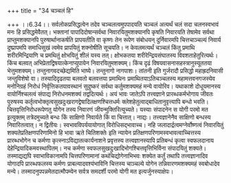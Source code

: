 +++
title = "34 चञ्चलं हि"

+++
।।6.34।। सर्वलोकप्रसिद्धत्वेन तदेव चञ्चलत्वमुपपादयति चञ्चलं अत्यर्थं चलं
सदा चलनस्वभावं मनः हि प्रसिद्धमेवैतत्। भक्तानां पापादिदोषान्सर्वथा
निवारयितुमशक्यानपि कृषति निवारयति तेषामेव सर्वथा प्राप्तुमशक्यानपि
पुरुषार्थानाकर्षति प्रापयतीति वा कृष्णः तेन रूपेण संबोधयन् दुर्निवारमपि
चित्तचाञ्चल्यं निवार्य दुष्प्रापमपि समाधिसुखं त्वमेव प्रापयितुं
शक्नोषीति सूचयति। न केवलमत्यर्थं चञ्चलं किंतु प्रमाथि शरीरमिन्द्रियाणि च
प्रमथितुं क्षोभयितुं शीलं यस्य तत्। क्षोभकतया शरीरेन्द्रियसंघातस्य
विवशताहेतुरित्यर्थः। किंच बलवत् अभिप्रेताद्विषयात्केनाप्युपायेन
निवारयितुमशक्यम्। किंच दृढं विषयवासनासहस्त्रानुस्यूततया भेत्तुमशक्यम्।
तन्तुनागवदच्छेद्यमिति भाष्ये। तन्तुनागो नागपाशः। तांतनी इति गुर्जरादौ
प्रसिद्धो महाह्रदनिवासी जन्तुविशेषो वा। तस्यादिदृढतया बलवतो बलवत्तया
प्रमाथिनः प्रमाथितयाऽतिचञ्चलस्य महामत्तवनगजस्येव मनोनिग्रहं निरोधं
निर्वृत्तिकतयावस्थानं सुदुष्करं सर्वथा कर्तुमशक्यमहं मन्ये वायोरिव।
यथाकाशे दोधूयमानस्य वायोर्निश्चलत्वं संपाद्य निरोधनमशक्यं तद्वदित्यर्थः।
अयं भावः जातेऽपि तत्त्वज्ञाने प्रारब्धकर्मभोगाय जीवतः पुरुषस्य
कर्तृत्वभोक्तृत्वसुखदुःखरागद्वेषादिलक्षणश्चित्तधर्मः
क्लेशहेतुत्वाद्बाधितानुवृत्त्यापि बन्धो भवति। चित्तवृत्तिनिरोधरूपेणतु
योगेन तस्य निवारणं जीवन्मुक्तिरित्युच्यते। यस्याः संपादनेन स योगी परमो
मत इत्युक्तम् तत्रेदमुच्यते बन्धः किं साक्षिणो निवार्यते किं वा
चित्तात्। नाद्यः। तत्त्वज्ञानेनैव साक्षिणो बन्धस्य निवारितत्वात्। न
द्वितीयः। स्वभावविपर्ययायोगात् विरोधिसद्भावाच्च। नहि
जलादार्द्रत्वमग्नेर्वोष्णत्वं निवारयितुं शक्यतेप्रतिक्षणपरिणामिनो हि
भावा ऋते चितिशक्तेः इति न्यायेन प्रतिक्षणपरिणामस्वभावत्वाच्चित्तस्य
प्रारब्धभोगेन च कर्मणा कृत्स्नाऽविद्यातत्कार्यनाशने प्रवृत्तस्य
तत्त्वज्ञानस्यापि प्रतिबन्धं कृत्वा स्वफलदानाय
देहेन्द्रियादिकमवस्थापितम्। नच कर्मणा
स्वफलसुखदुःखादिभोगश्चित्तवृत्तिभिर्विना संपादयितुं शक्यते। तस्माद्यद्यपि
स्वाभाविकानामपि चित्तपरिणामानां कथंचिद्योगेनाभिभवः शक्येत कर्तुं तथापि
तत्त्वज्ञानादिव योगादपि प्रारब्धफलस्य कर्मणः प्राबल्यादवश्यंभाविनि
चित्तस्य चाञ्चल्ये योगेन तन्निवारणमशक्यमहं स्वबोधादेव मन्ये।
तस्मादनुपपन्नमेतदात्मौपम्येन सर्वत्र समदर्शी परमो योगी मत
इत्यर्जुनस्याक्षेपः।
